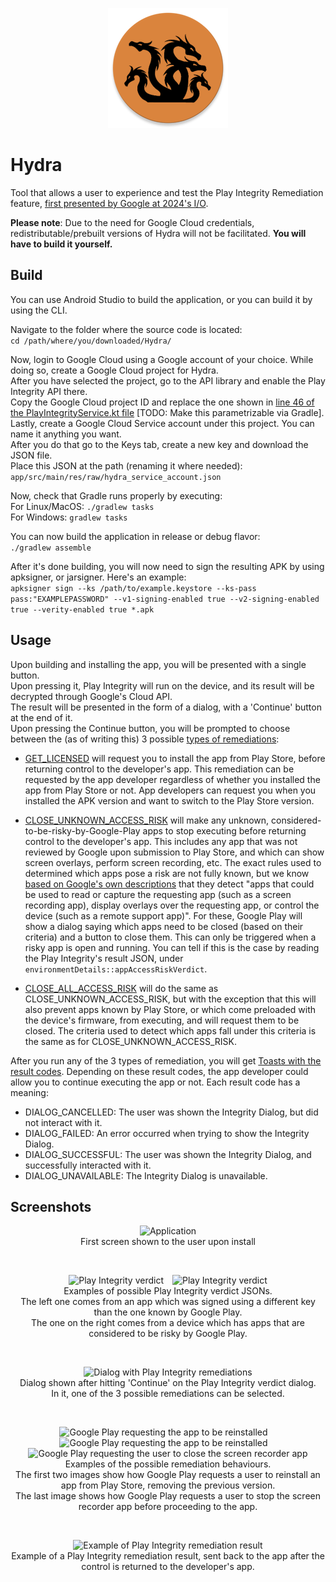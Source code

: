 <p align="center" width="100%">
  <img src="https://github.com/linuxct/hydra/blob/main/app/src/main/res/mipmap-xxxhdpi/ic_launcher_round.webp?raw=true" alt="logo"></img><br/>
</p>

# Hydra

Tool that allows a user to experience and test the Play Integrity Remediation feature, [first presented by Google at 2024's I/O](https://io.google/2024/explore/f757438a-844f-4c59-8dd4-9a5580a5e23d/).  

**Please note**: Due to the need for Google Cloud credentials, redistributable/prebuilt versions of Hydra will not be facilitated. 
**You will have to build it yourself.**

## Build

You can use Android Studio to build the application, or you can build it by using the CLI.  

Navigate to the folder where the source code is located:  
```cd /path/where/you/downloaded/Hydra/```  

Now, login to Google Cloud using a Google account of your choice. While doing so, create a Google Cloud project for Hydra.  
After you have selected the project, go to the API library and enable the Play Integrity API there.  
Copy the Google Cloud project ID and replace the one shown in [line 46 of the PlayIntegrityService.kt file](https://github.com/linuxct/hydra/blob/main/app/src/main/kotlin/space/linuxct/hydra/integrity/PlayIntegrityService.kt#L46) [TODO: Make this parametrizable via Gradle].  
Lastly, create a Google Cloud Service account under this project. You can name it anything you want.   
After you do that go to the Keys tab, create a new key and download the JSON file.  
Place this JSON at the path (renaming it where needed): `app/src/main/res/raw/hydra_service_account.json`  

Now, check that Gradle runs properly by executing:  
For Linux/MacOS: `./gradlew tasks`  
For Windows: `gradlew tasks`  

You can now build the application in release or debug flavor:   
`./gradlew assemble`  

After it's done building, you will now need to sign the resulting APK by using apksigner, or jarsigner. Here's an example:  
```apksigner sign --ks /path/to/example.keystore --ks-pass pass:"EXAMPLEPASSWORD" --v1-signing-enabled true --v2-signing-enabled true --verity-enabled true *.apk```

## Usage
Upon building and installing the app, you will be presented with a single button.  
Upon pressing it, Play Integrity will run on the device, and its result will be decrypted through Google's Cloud API.  
The result will be presented in the form of a dialog, with a 'Continue' button at the end of it.  
Upon pressing the Continue button, you will be prompted to choose between the (as of writing this) 3 possible [types of remediations](https://developer.android.com/google/play/integrity/remediation):

- [GET_LICENSED](https://developer.android.com/google/play/integrity/remediation#get-licensed-dialog) will request you to install the app from Play Store, before returning control to the developer's app. This remediation can be requested by the app developer regardless of whether you installed the app from Play Store or not. App developers can request you  when you installed the APK version and want to switch to the Play Store version.
  
- [CLOSE_UNKNOWN_ACCESS_RISK](https://developer.android.com/google/play/integrity/remediation#close-unknown-access-risk-dialog) will make any unknown, considered-to-be-risky-by-Google-Play apps to stop executing before returning control to the developer's app. This includes any app that was not reviewed by Google upon submission to Play Store, and which can show screen overlays, perform screen recording, etc. The exact rules used to determined which apps pose a risk are not fully known, but we know [based on Google's own descriptions](https://github.com/googleapis/google-api-dotnet-client/blob/main/DiscoveryJson/playintegrity.v1.json#L250-L257) that they detect "apps that could be used to read or capture the requesting app (such as a screen recording app), display overlays over the requesting app, or control the device (such as a remote support app)". For these, Google Play will show a dialog saying which apps need to be closed (based on their criteria) and a button to close them. This can only be triggered when a risky app is open and running. You can tell if this is the case by reading the Play Integrity's result JSON, under `environmentDetails::appAccessRiskVerdict`.
  
- [CLOSE_ALL_ACCESS_RISK](https://developer.android.com/google/play/integrity/remediation#close-all-access-risk-dialog) will do the same as CLOSE_UNKNOWN_ACCESS_RISK, but with the exception that this will also prevent apps known by Play Store, or which come preloaded with the device's firmware, from executing, and will request them to be closed. The criteria used to detect which apps fall under this criteria is the same as for CLOSE_UNKNOWN_ACCESS_RISK.

After you run any of the 3 types of remediation, you will get [Toasts with the result codes](https://developer.android.com/google/play/integrity/reference/com/google/android/play/core/integrity/model/IntegrityDialogResponseCode). Depending on these result codes, the app developer could allow you to continue executing the app or not. Each result code has a meaning:
- DIALOG_CANCELLED: The user was shown the Integrity Dialog, but did not interact with it.
- DIALOG_FAILED: An error occurred when trying to show the Integrity Dialog.
- DIALOG_SUCCESSFUL: The user was shown the Integrity Dialog, and successfully interacted with it.
- DIALOG_UNAVAILABLE: The Integrity Dialog is unavailable.

## Screenshots
<p align="center" width="100%">
  <img width="30%" src="https://github.com/linuxct/hydra/blob/main/assets/1.png" alt="Application"></img><br/>
  First screen shown to the user upon install
</p>
<br/>

<p align="center" width="100%">
  <img width="30%" src="https://github.com/linuxct/hydra/blob/main/assets/2.png" alt="Play Integrity verdict"></img>&emsp;<img width="30%" src="https://github.com/linuxct/hydra/blob/main/assets/6.png" alt="Play Integrity verdict"></img><br/>
  Examples of possible Play Integrity verdict JSONs. <br/>
  The left one comes from an app which was signed using a different key than the one known by Google Play. <br/>
  The one on the right comes from a device which has apps that are considered to be risky by Google Play.
</p>
<br/>

<p align="center" width="100%">
  <img width="30%" src="https://github.com/linuxct/hydra/blob/main/assets/3.png" alt="Dialog with Play Integrity remediations"></img><br/>
  Dialog shown after hitting 'Continue' on the Play Integrity verdict dialog.<br/>
  In it, one of the 3 possible remediations can be selected.
</p>
<br/>

<p align="center" width="100%">
  <img width="30%" src="https://github.com/linuxct/hydra/blob/main/assets/4.png" alt="Google Play requesting the app to be reinstalled"></img>&emsp;<img width="30%" src="https://github.com/linuxct/hydra/blob/main/assets/5.png" alt="Google Play requesting the app to be reinstalled"></img>&emsp;<img width="30%" src="https://github.com/linuxct/hydra/blob/main/assets/7.png" alt="Google Play requesting the user to close the screen recorder app"></img><br/>
  Examples of the possible remediation behaviours. <br/>
  The first two images show how Google Play requests a user to reinstall an app from Play Store, removing the previous version. <br/>
  The last image shows how Google Play requests a user to stop the screen recorder app before proceeding to the app.
</p>
<br/>

<p align="center" width="100%">
  <img width="30%" src="https://github.com/linuxct/hydra/blob/main/assets/8.png" alt="Example of Play Integrity remediation result"></img><br/>
  Example of a Play Integrity remediation result, sent back to the app after the control is returned to the developer's app.
</p>
<br/>

